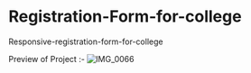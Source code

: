 # Registration-Form-for-college
Responsive-registration-form-for-college

Preview of Project :-
![IMG_0066](https://user-images.githubusercontent.com/79758742/212474123-4f76a4fc-b6bd-4b4e-84e7-c786dda8fd20.jpeg)
